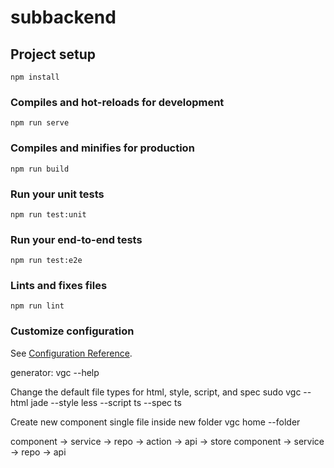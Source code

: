 # subbackend

## Project setup
```
npm install
```

### Compiles and hot-reloads for development
```
npm run serve
```

### Compiles and minifies for production
```
npm run build
```

### Run your unit tests
```
npm run test:unit
```

### Run your end-to-end tests
```
npm run test:e2e
```

### Lints and fixes files
```
npm run lint
```

### Customize configuration
See [Configuration Reference](https://cli.vuejs.org/config/).

generator:
vgc --help

Change the default file types for html, style, script, and spec
sudo vgc --html jade --style less --script ts --spec ts

Create new component single file inside new folder
vgc home --folder


component -> service -> repo -> action -> api -> store
component -> service -> repo -> api
